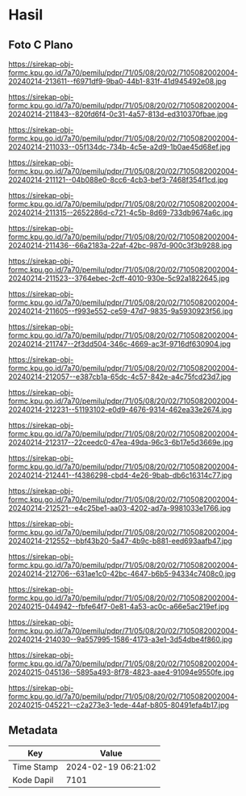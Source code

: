 # Hasil

## Foto C Plano

https://sirekap-obj-formc.kpu.go.id/7a70/pemilu/pdpr/71/05/08/20/02/7105082002004-20240214-213611--f6971df9-9ba0-44b1-831f-41d945492e08.jpg

https://sirekap-obj-formc.kpu.go.id/7a70/pemilu/pdpr/71/05/08/20/02/7105082002004-20240214-211843--820fd6f4-0c31-4a57-813d-ed310370fbae.jpg

https://sirekap-obj-formc.kpu.go.id/7a70/pemilu/pdpr/71/05/08/20/02/7105082002004-20240214-211033--05f134dc-734b-4c5e-a2d9-1b0ae45d68ef.jpg

https://sirekap-obj-formc.kpu.go.id/7a70/pemilu/pdpr/71/05/08/20/02/7105082002004-20240214-211121--04b088e0-8cc6-4cb3-bef3-7468f354f1cd.jpg

https://sirekap-obj-formc.kpu.go.id/7a70/pemilu/pdpr/71/05/08/20/02/7105082002004-20240214-211315--2652286d-c721-4c5b-8d69-733db9674a6c.jpg

https://sirekap-obj-formc.kpu.go.id/7a70/pemilu/pdpr/71/05/08/20/02/7105082002004-20240214-211436--66a2183a-22af-42bc-987d-900c3f3b9288.jpg

https://sirekap-obj-formc.kpu.go.id/7a70/pemilu/pdpr/71/05/08/20/02/7105082002004-20240214-211523--3764ebec-2cff-4010-930e-5c92a1822645.jpg

https://sirekap-obj-formc.kpu.go.id/7a70/pemilu/pdpr/71/05/08/20/02/7105082002004-20240214-211605--f993e552-ce59-47d7-9835-9a5930923f56.jpg

https://sirekap-obj-formc.kpu.go.id/7a70/pemilu/pdpr/71/05/08/20/02/7105082002004-20240214-211747--2f3dd504-346c-4669-ac3f-9716df630904.jpg

https://sirekap-obj-formc.kpu.go.id/7a70/pemilu/pdpr/71/05/08/20/02/7105082002004-20240214-212057--e387cb1a-65dc-4c57-842e-a4c75fcd23d7.jpg

https://sirekap-obj-formc.kpu.go.id/7a70/pemilu/pdpr/71/05/08/20/02/7105082002004-20240214-212231--51193102-e0d9-4676-9314-462ea33e2674.jpg

https://sirekap-obj-formc.kpu.go.id/7a70/pemilu/pdpr/71/05/08/20/02/7105082002004-20240214-212317--22ceedc0-47ea-49da-96c3-6b17e5d3669e.jpg

https://sirekap-obj-formc.kpu.go.id/7a70/pemilu/pdpr/71/05/08/20/02/7105082002004-20240214-212441--f4386298-cbd4-4e26-9bab-db6c16314c77.jpg

https://sirekap-obj-formc.kpu.go.id/7a70/pemilu/pdpr/71/05/08/20/02/7105082002004-20240214-212521--e4c25be1-aa03-4202-ad7a-9981033e1766.jpg

https://sirekap-obj-formc.kpu.go.id/7a70/pemilu/pdpr/71/05/08/20/02/7105082002004-20240214-212552--bbf43b20-5a47-4b9c-b881-eed693aafb47.jpg

https://sirekap-obj-formc.kpu.go.id/7a70/pemilu/pdpr/71/05/08/20/02/7105082002004-20240214-212706--631ae1c0-42bc-4647-b6b5-94334c7408c0.jpg

https://sirekap-obj-formc.kpu.go.id/7a70/pemilu/pdpr/71/05/08/20/02/7105082002004-20240215-044942--fbfe64f7-0e81-4a53-ac0c-a66e5ac219ef.jpg

https://sirekap-obj-formc.kpu.go.id/7a70/pemilu/pdpr/71/05/08/20/02/7105082002004-20240214-214030--9a557995-1586-4173-a3e1-3d54dbe4f860.jpg

https://sirekap-obj-formc.kpu.go.id/7a70/pemilu/pdpr/71/05/08/20/02/7105082002004-20240215-045136--5895a493-8f78-4823-aae4-91094e9550fe.jpg

https://sirekap-obj-formc.kpu.go.id/7a70/pemilu/pdpr/71/05/08/20/02/7105082002004-20240215-045221--c2a273e3-1ede-44af-b805-80491efa4b17.jpg


## Metadata

| Key        | Value               |
| ---------- | ------------------- |
| Time Stamp | 2024-02-19 06:21:02 |
| Kode Dapil | 7101                |



